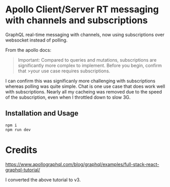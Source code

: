 
# Apollo Client/Server RT messaging with channels and subscriptions

GraphQL real-time messaging with channels, now using subscriptions over websocket instead of polling. 

From the apollo docs:
>Important: Compared to queries and mutations, subscriptions are significantly more complex to implement. Before you begin, confirm that >your use case requires subscriptions.

I can confirm this was significanly more challenging with subscriptions whereas polling was quite simple. Chat is one use case that does work well with subscriptions. Nearly all my cacheing was removed due to the speed of the subscription, even when I throttled down to slow 3G. 

 ## Installation and Usage
````
npm i
npm run dev
``````

# Credits

https://www.apollographql.com/blog/graphql/examples/full-stack-react-graphql-tutorial/

I converted the above tutorial to v3. 
